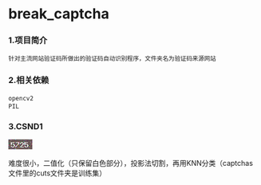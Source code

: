 # break_captcha

### 1.项目简介 ###
    针对主流网站验证码所做出的验证码自动识别程序，文件夹名为验证码来源网站

### 2.相关依赖 ###
    opencv2
    PIL
    
### 3.CSND1 ###

 ![image](https://github.com/luoyanhan/break_captcha/blob/master/0cccc87c-a03c-44b8-b113-4a11adf11b99.png)
    
   难度很小，二值化（只保留白色部分），投影法切割，再用KNN分类（captchas文件里的cuts文件夹是训练集）
    
   

